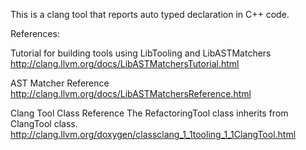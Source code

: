 This is a clang tool that reports auto typed declaration in C++ code.


References:

Tutorial for building tools using LibTooling and LibASTMatchers
http://clang.llvm.org/docs/LibASTMatchersTutorial.html

AST Matcher Reference
http://clang.llvm.org/docs/LibASTMatchersReference.html

Clang Tool Class Reference
The RefactoringTool class inherits from ClangTool class.
http://clang.llvm.org/doxygen/classclang_1_1tooling_1_1ClangTool.html

